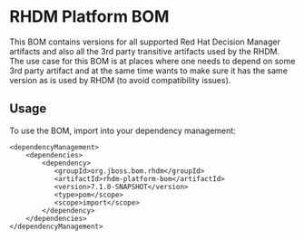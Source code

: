 RHDM Platform BOM
=====================================
This BOM contains versions for all supported Red Hat Decision Manager artifacts and also all the 3rd party transitive artifacts
used by the RHDM.
The use case for this BOM is at places where one needs to depend on some 3rd party artifact and at the same time wants
to make sure it has the same version as is used by RHDM (to avoid compatibility issues).
 
Usage
-----
 
To use the BOM, import into your dependency management:

    <dependencyManagement>
        <dependencies>
            <dependency>
               <groupId>org.jboss.bom.rhdm</groupId>
               <artifactId>rhdm-platform-bom</artifactId>
               <version>7.1.0-SNAPSHOT</version>
               <type>pom</scope>
               <scope>import</scope>
            </dependency>
        </dependencies>
    </dependencyManagement>

